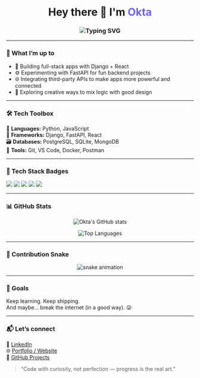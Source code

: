 <!-- Animated Header -->
<h1 align="center">
  Hey there 👋 I'm <span style="color:#6C63FF;">Okta</span>  
</h1>
<h3 align="center">
  <img src="https://readme-typing-svg.herokuapp.com?font=Fira+Code&weight=500&size=22&pause=1000&color=6C63FF&center=true&vCenter=true&width=500&lines=Full-Stack+Developer;Python+Django+%7C+FastAPI;React+Enthusiast;API+Integration+Lover;Code+%2B+Creativity+%3D+💜" alt="Typing SVG" />
</h3>

---

### 🧠 What I’m up to
- 🚀 Building full-stack apps with Django + React  
- ⚙️ Experimenting with FastAPI for fun backend projects  
- 🌐 Integrating third-party APIs to make apps more powerful and connected  
- 🎨 Exploring creative ways to mix logic with good design  

---

### 🛠️ Tech Toolbox
💬 **Languages:** Python, JavaScript  
🧩 **Frameworks:** Django, FastAPI, React  
🗃️ **Databases:** PostgreSQL, SQLite, MongoDB  
🧰 **Tools:** Git, VS Code, Docker, Postman  

---

### 🧡 Tech Stack Badges
<p align="left">
  <img src="https://img.shields.io/badge/Python-3776AB?style=for-the-badge&logo=python&logoColor=white"/>
  <img src="https://img.shields.io/badge/Django-092E20?style=for-the-badge&logo=django&logoColor=white"/>
  <img src="https://img.shields.io/badge/FastAPI-009688?style=for-the-badge&logo=fastapi&logoColor=white"/>
  <img src="https://img.shields.io/badge/React-20232A?style=for-the-badge&logo=react&logoColor=61DAFB"/>
  <img src="https://img.shields.io/badge/JavaScript-F7DF1E?style=for-the-badge&logo=javascript&logoColor=black"/>
</p>

---

### 📊 GitHub Stats
<p align="center">
  <img src="https://github-readme-stats.vercel.app/api?username=oktavianawidya22&show_icons=true&theme=tokyonight" alt="Okta's GitHub stats"/>
</p>

<p align="center">
  <img src="https://github-readme-stats.vercel.app/api/top-langs/?username=oktavianawidya22&layout=compact&theme=tokyonight" alt="Top Languages"/>
</p>

---

### 🐍 Contribution Snake
<p align="center">
  <img src="https://raw.githubusercontent.com/oktavianawidya22/oktavianawidya22/output/github-contribution-grid-snake.svg" alt="snake animation"/>
</p>

---

### 🎯 Goals
Keep learning. Keep shipping.  
And maybe… break the internet (in a good way). 😜  

---

### 📬 Let’s connect
💼 [LinkedIn](#)  
🌐 [Portfolio / Website](#)  
🐍 [GitHub Projects](#)

> “Code with curiosity, not perfection — progress is the real art.”
